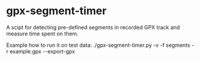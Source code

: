 # gpx-segment-timer
A scipt for detecting pre-defined segments in recorded GPX track and measure time spent on them.

Example how to run it on test data:
./gpx-segment-timer.py -v -f segments -r example.gpx  --export-gpx

